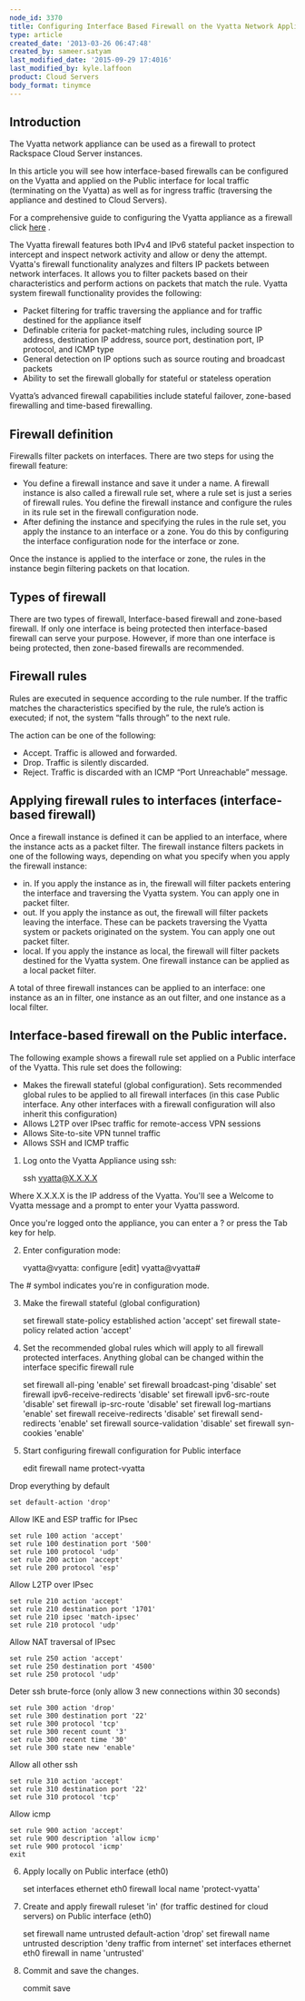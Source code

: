 ```yaml
---
node_id: 3370
title: Configuring Interface Based Firewall on the Vyatta Network Appliance
type: article
created_date: '2013-03-26 06:47:48'
created_by: sameer.satyam
last_modified_date: '2015-09-29 17:4016'
last_modified_by: kyle.laffoon
product: Cloud Servers
body_format: tinymce
---
```


Introduction
------------

The Vyatta network appliance can be used as a firewall to protect
Rackspace Cloud Server instances.

In this article you will see how interface-based firewalls can be
configured on the Vyatta and applied on the Public interface for local
traffic (terminating on the Vyatta) as well as for ingress traffic
(traversing the appliance and destined to Cloud Servers).

For a comprehensive guide to configuring the Vyatta appliance as a
firewall click
[here](https://54712289bdd910def82d-5cc7866f7aae0a382278b5bce7412a4a.ssl.cf1.rackcdn.com/Vyatta-Firewall_6.5R1_v01.pdf)
.

The Vyatta firewall features both IPv4 and IPv6 stateful packet
inspection to intercept and inspect network activity and allow or deny
the attempt. Vyatta's firewall functionality analyzes and filters IP
packets between network interfaces. It allows you to filter packets
based on their characteristics and perform actions on packets that match
the rule. Vyatta system firewall functionality provides the following:

-   Packet filtering for traffic traversing the appliance and for
    traffic destined for the appliance itself
-   Definable criteria for packet-matching rules, including source IP
    address, destination IP address, source port, destination port, IP
    protocol, and ICMP type
-   General detection on IP options such as source routing and broadcast
    packets
-   Ability to set the firewall globally for stateful or stateless
    operation

Vyatta&rsquo;s advanced firewall capabilities include stateful failover,
zone-based firewalling and time-based firewalling.

Firewall definition
-------------------

Firewalls filter packets on interfaces. There are two steps for using
the firewall feature:

-   You define a firewall instance and save it under a name. A firewall
    instance is also called a firewall rule set, where a rule set is
    just a series of firewall rules. You define the firewall instance
    and configure the rules in its rule set in the
    firewall configuration node.
-   After defining the instance and specifying the rules in the rule
    set, you apply the instance to an interface or a zone. You do this
    by configuring the interface configuration node for the interface or
    zone.

Once the instance is applied to the interface or zone, the rules in the
instance begin filtering packets on that location.

Types of firewall
-----------------

There are two types of firewall, Interface-based firewall and zone-based
firewall. If only one interface is being protected then interface-based
firewall can serve your purpose. However, if more than one interface is
being protected, then zone-based firewalls are recommended.

Firewall rules
--------------

Rules are executed in sequence according to the rule number. If the
traffic matches the characteristics specified by the rule, the rule&rsquo;s
action is executed; if not, the system &ldquo;falls through&rdquo; to the next rule.

The action can be one of the following:

-   Accept. Traffic is allowed and forwarded.
-   Drop. Traffic is silently discarded.
-   Reject. Traffic is discarded with an ICMP &ldquo;Port Unreachable&rdquo;
    message.

Applying firewall rules to interfaces (interface-based firewall)
----------------------------------------------------------------

Once a firewall instance is defined it can be applied to an interface,
where the instance acts as a packet filter. The firewall instance
filters packets in one of the following ways, depending on what you
specify when you apply the firewall instance:

-   in. If you apply the instance as in, the firewall will filter
    packets entering the interface and traversing the Vyatta system. You
    can apply one in packet filter.
-   out. If you apply the instance as out, the firewall will filter
    packets leaving the interface. These can be packets traversing the
    Vyatta system or packets originated on the system. You can apply one
    out packet filter.
-   local. If you apply the instance as local, the firewall will filter
    packets destined for the Vyatta system. One firewall instance can be
    applied as a local packet filter.

A total of three firewall instances can be applied to an interface: one
instance as an in filter, one instance as an out filter, and one
instance as a local filter.

Interface-based firewall on the Public interface.
-------------------------------------------------

The following example shows a firewall rule set applied on a Public
interface of the Vyatta. This rule set does the following:

-   Makes the firewall stateful (global configuration). Sets recommended
    global rules to be applied to all firewall interfaces (in this case
    Public interface. Any other interfaces with a firewall configuration
    will also inherit this configuration)
-   Allows L2TP over IPsec traffic for remote-access VPN sessions
-   Allows Site-to-site VPN tunnel traffic
-   Allows SSH and ICMP traffic

 

1. Log onto the Vyatta Appliance using ssh:

    ssh vyatta@X.X.X.X

Where X.X.X.X is the IP address of the Vyatta. You'll see a Welcome to
Vyatta message and a prompt to enter your Vyatta password.

Once you're logged onto the appliance, you can enter a ? or press the
Tab key for help.

2. Enter configuration mode:

    vyatta@vyatta: configure
    [edit]
    vyatta@vyatta#

The \# symbol indicates you're in configuration mode.

 

3. Make the firewall stateful (global configuration)

    set firewall state-policy established action 'accept'
    set firewall state-policy related action 'accept'

4. Set the recommended global rules which will apply to all firewall
protected interfaces. Anything global can be changed within the
interface specific firewall rule

    set firewall all-ping 'enable'
    set firewall broadcast-ping 'disable'
    set firewall ipv6-receive-redirects 'disable'
    set firewall ipv6-src-route 'disable'
    set firewall ip-src-route 'disable'
    set firewall log-martians 'enable'
    set firewall receive-redirects 'disable'
    set firewall send-redirects 'enable'
    set firewall source-validation 'disable'
    set firewall syn-cookies 'enable'

5. Start configuring firewall configuration for Public interface

    edit firewall name protect-vyatta

Drop everything by default

    set default-action 'drop'

Allow IKE and ESP traffic for IPsec

    set rule 100 action 'accept'
    set rule 100 destination port '500'
    set rule 100 protocol 'udp'
    set rule 200 action 'accept'
    set rule 200 protocol 'esp'

Allow L2TP over IPsec

    set rule 210 action 'accept'
    set rule 210 destination port '1701'
    set rule 210 ipsec 'match-ipsec'
    set rule 210 protocol 'udp'

Allow NAT traversal of IPsec

    set rule 250 action 'accept'
    set rule 250 destination port '4500'
    set rule 250 protocol 'udp'

Deter ssh brute-force (only allow 3 new connections within 30 seconds)

    set rule 300 action 'drop'
    set rule 300 destination port '22'
    set rule 300 protocol 'tcp'
    set rule 300 recent count '3'
    set rule 300 recent time '30'
    set rule 300 state new 'enable'

Allow all other ssh

    set rule 310 action 'accept'
    set rule 310 destination port '22'
    set rule 310 protocol 'tcp'

Allow icmp

    set rule 900 action 'accept'
    set rule 900 description 'allow icmp'
    set rule 900 protocol 'icmp' 
    exit

6. Apply locally on Public interface (eth0)

    set interfaces ethernet eth0 firewall local name 'protect-vyatta'

7. Create and apply firewall ruleset 'in' (for traffic destined for
cloud servers) on Public interface (eth0)

    set firewall name untrusted default-action 'drop'
    set firewall name untrusted description 'deny traffic from internet'
    set interfaces ethernet eth0 firewall in name 'untrusted'

8. Commit and save the changes.

    commit
    save

